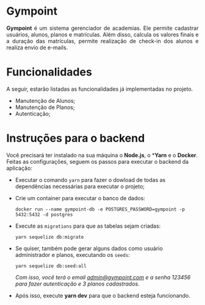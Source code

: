 # Gympoint

<p align="justify">
<strong>Gympoint</strong> é um sistema gerenciador de academias. Ele permite cadastrar usuários, alunos, planos e matrículas. Além disso, calcula os valores finais e a duração das matrículas, permite realização de check-in dos alunos e realiza envio de e-mails.
</p>

# Funcionalidades

A seguir, estarão listadas as funcionalidades já implementadas no projeto.

- Manutenção de Alunos;
- Manutenção de Planos;
- Autenticação;

# Instruções para o backend

Você precisará ter instalado na sua máquina o **Node.js**, o ***Yarn** e o **Docker**. Feitas as configurações, seguem os passos para executar o backend da aplicação:

 - Executar o comando `yarn` para fazer o dowload de todas as dependências necessárias para executar o projeto;

 - Crie um container para executar o banco de dados:
    ```
    docker run --name gympoint-db -e POSTGRES_PASSWORD=gympoint -p 5432:5432 -d postgres
    ```
 - Execute as `migrations` para que as tabelas sejam criadas:
   ```
   yarn sequelize db:migrate
   ```

 - Se quiser, também pode gerar alguns dados como usuário administrador e planos, executando os `seeds`:
   ```
   yarn sequelize db:seed:all
   ```
   *Com isso, você terá o email admin@gympoint.com e a senha 123456 para fazer autenticação e 3 planos cadastrados.*

 - Após isso, execute **yarn dev** para que o backend esteja funcionando.